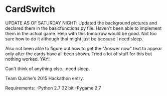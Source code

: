 # CardSwitch

UPDATE AS OF SATURDAY NIGHT:
Updated the background pictures and declared them in the basicfunctions.py
file. Haven't been able to implement them in the actual game. Help with this
tomorrow would be good. Not too sure how to do it although that might just
be because I need sleep. 

Also not been able to figure out how to get the "Answer now" text to appear
only after the cards have all been shown. Tried a lot of stuff for this but
nothing worked. YAY!

Can't think of anything else...need sleep.

Team Quiche's 2015 Hackathon entry.

Requirements:
-Python 2.7 32 bit
-Pygame 2.7
